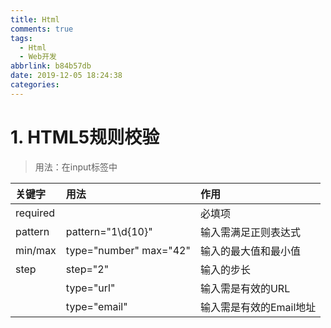 ```yaml
---
title: Html
comments: true
tags:
  - Html
  - Web开发
abbrlink: b84b57db
date: 2019-12-05 18:24:38
categories:
---
```


# 1. HTML5规则校验
>用法：在input标签中

关键字|用法|作用
:-|:-|:-
required||必填项
pattern|pattern="1\d{10}"|输入需满足正则表达式
min/max|type="number" max="42"|输入的最大值和最小值
step|step="2"|输入的步长
||type="url"|输入需是有效的URL
||type="email"|输入需是有效的Email地址